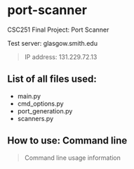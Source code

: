 # port-scanner
CSC251 Final Project: Port Scanner

Test server: glasgow.smith.edu
> IP address: 131.229.72.13

## List of all files used:
* main.py
* cmd_options.py
* port_generation.py
* scanners.py

## How to use: Command line
> Command line usage information

